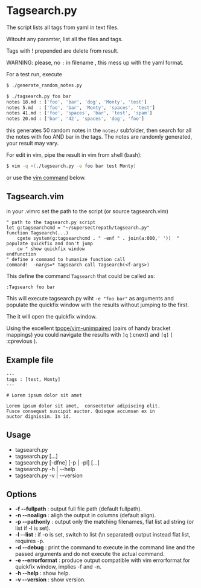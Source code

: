 # Tagsearch.py

The script lists all tags from yaml in text files.

Witouht any paramter, list all the files and tags.

Tags with ! prepended are delete from result.

WARNING: please, no `:` in filename , this mess up with the yaml format.

For a test run, execute 

```bash
$ ./generate_random_notes.py

$ ./tagsearch.py foo bar
notes 18.md : ['foo', 'bar', 'dog', 'Monty', 'test']
notes 5.md  : ['foo', 'bar', 'Monty', 'spaces', 'test']
notes 41.md : ['foo', 'spaces', 'bar', 'test', 'spam']
notes 20.md : ['bar', '42', 'spaces', 'dog', 'foo']
```

this generates 50 random notes in the `notes/` subfolder, then search for all the notes with foo AND bar in the tags.
The notes are randomly generated, your result may vary.

For edit in vim, pipe the result in vim from shell (bash):

```bash
$ vim -q <(./tagsearch.py -e foo bar test Monty)
```

or use the  [vim command](#markdown-header-tagsearchvim) below.

## Tagsearch.vim

in your .vimrc set the path to the script (or source tagsearch.vim)

```vim
" path to the tagsearch.py script
let g:tagsearchcmd = "~/supersectrepath/tagsearch.py"
function Tagsearch(...)
    cgete system(g:tagsearchcmd . " -enf " . join(a:000,' '))  " populate quickfix and don't jump
    cw " show quickfix window
endfunction
" define a command to humanize function call
command!  -nargs=* Tagsearch call Tagsearch(<f-args>)
```


This define the command `Tagsearch` that could be called as:

    :Tagsearch foo bar

This will execute tagsearch.py wiht `-e "foo bar"` as arguments and populate the 
quickfix window with the results without jumping to the first.

The it will open the quickfix window.

Using the excellent [tpope/vim-unimpaired](https://github.com/tpope/vim-unimpaired) (pairs of handy bracket mappings) you could navigate the results with `]q` (:cnext) and `[q]` ( :cprevious ).


## Example file

```markdown|
---
tags : [test, Monty]
---

# Lorem ipsum dolor sit amet

Lorem ipsum dolor sit amet,  consectetur adipiscing elit. 
Fusce consequat suscipit auctor. Quisque accumsan ex in 
auctor dignissim. In id.

```

## Usage

- tagsearch.py
- tagsearch.py [<tags>...]
- tagsearch.py [-dfne] [-p | -pl] [<tags>...]
- tagsearch.py -h | --help
- tagsearch.py -v | --version

## Options

- **-f --fullpath**    : output full file path (default fullpath).
- **-n --noalign**     : aligh the output in columns (default align).
- **-p --pathonly**    : output only the matching filenames, flat list ad string (or list if -l is set).
- **-l --list**        : if -o is set, switch to list (\n separated) output instead flat list, requires -p.
- **-d --debug**       : print the command to execute in the command line and the passed arguments and do not execute the actual command.
- **-e --errorformat** : produce output compatible with vim errorformat for quickfix window, implies -f and -n.
- **-h --help**        : show help.
- **-v --version**     : show version.

